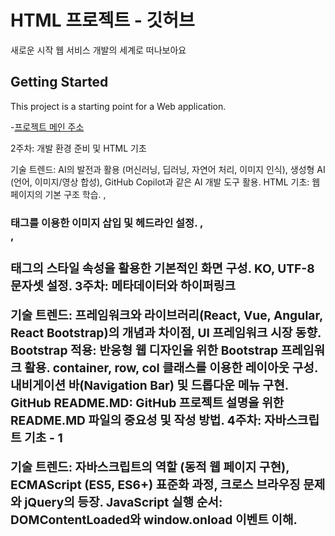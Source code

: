 # HTML 프로젝트 - 깃허브

새로운 시작 웹 서비스 개발의 세계로 떠나보아요

## Getting Started

This project is a starting point for a Web application.

-[프로젝트 메인 주소](https://kim53124.github.io/web_jungho_20240971/)



2주차: 개발 환경 준비 및 HTML 기초

기술 트렌드: AI의 발전과 활용 (머신러닝, 딥러닝, 자연어 처리, 이미지 인식), 생성형 AI (언어, 이미지/영상 합성), GitHub Copilot과 같은 AI 개발 도구 활용.
HTML 기초: 웹 페이지의 기본 구조 학습. <img>, <h3> 태그를 이용한 이미지 삽입 및 헤드라인 설정. <body>, <div>, <h3> 태그의 스타일 속성을 활용한 기본적인 화면 구성. KO, UTF-8 문자셋 설정.
3주차: 메타데이터와 하이퍼링크

기술 트렌드: 프레임워크와 라이브러리(React, Vue, Angular, React Bootstrap)의 개념과 차이점, UI 프레임워크 시장 동향.
Bootstrap 적용: 반응형 웹 디자인을 위한 Bootstrap 프레임워크 활용. container, row, col 클래스를 이용한 레이아웃 구성. 내비게이션 바(Navigation Bar) 및 드롭다운 메뉴 구현.
GitHub README.MD: GitHub 프로젝트 설명을 위한 README.MD 파일의 중요성 및 작성 방법.
4주차: 자바스크립트 기초 - 1

기술 트렌드: 자바스크립트의 역할 (동적 웹 페이지 구현), ECMAScript (ES5, ES6+) 표준화 과정, 크로스 브라우징 문제와 jQuery의 등장.
JavaScript 실행 순서: DOMContentLoaded와 window.onload 이벤트 이해. <script> 태그의 위치 (하단 또는 defer 속성)에 따른 DOM 접근 문제 해결 방안.
GitHub README.MD 업데이트: 주차별 완료된 학습 내용을 README.MD에 기록하여 프로젝트 진행 상황을 관리.
5주차: 자바스크립트 기초 - 2

모던 자바스크립트 (ES6+): let, const와 같은 ES6+ 문법의 이해 및 활용.
JavaScript 함수 및 이벤트: 실시간 시계 (show_clock 함수) 구현. 이미지 호버 효과를 통한 동적인 웹 페이지 요소 구현.
팝업창 구현: 새로운 팝업창 (popup.html) 생성 및 Bootstrap 스타일 적용. 팝업창 내에서 날짜 및 시간 표시.
6주차: FORM을 통한 데이터 전송

통신 프로토콜과 보안: HTTP (웹 표준 통신 프로토콜, 보안 취약점)와 HTTPS (TLS/SSL 적용, 암호화 통신, 보안 서버 구축)의 차이점 및 중요성. SSL 인증서 (Let's Encrypt 등)의 역할.
로그인 폼 구현: 사용자 ID와 비밀번호를 입력받는 로그인 폼 (login.html) 생성.
로그인/로그아웃 기능: 로그인 성공 후 페이지 (index_login.html)로 이동하고, 로그아웃 버튼을 통해 로그아웃 (logout.html) 처리. 기본적인 입력값 유효성 검사 (공백 체크).
9주차: 입력 필터링 및 데이터 저장

데이터 저장 - 쿠키: 웹 브라우저에 데이터를 저장하는 쿠키의 개념 및 활용. 쿠키 생성 (document.cookie), 만료 시간, 경로 설정.
쿠키 보안: SameSite 속성 (SameSite=None; Secure)을 이용한 크로스 사이트 스크립팅 (XSS) 취약점 완화 및 보안 강화.
쿠키 관리: 웹 브라우저 설정을 통한 쿠키 삭제 방법.
10주차: 쿠키와 세션

웹 보안과 세션: 클라이언트 측 저장 방식인 쿠키와 서버 측 저장 방식인 세션의 보안적 차이점. 중요한 데이터는 세션으로 저장하는 것의 중요성.
세션 구현 (로그인): sessionStorage를 활용한 JavaScript 세션 관리 (session_set, session_check, session_del 함수). 로그인 상태 유지 및 중복 로그인 방지.
로그인 유지 기능: 세션 ID를 쿠키에 저장하여 "로그인 유지" 기능 구현의 기본 개념.
11주차: 암호화와 보안 토큰

웹 보안 - 암호화 & 보안 토큰: 웹 통신에서의 암호화와 보안 토큰의 필요성.
ISO 7계층 모델 및 TCP/IP 프로토콜: 네트워크 계층 모델과 각 계층에서의 보안 관련 이슈.
안전한 인증 - JWT (JSON Web Tokens): JWT의 구조 (Header, Payload, Signature) 및 작동 방식. JWT 생성 (createJWT), 검증 (verifyJWT), 인증 상태 확인 (isAuthenticated, checkAuth) 함수 구현. localStorage에 토큰을 저장하는 방식의 보안적 이점.
12주차: 모듈화 및 클래스

JavaScript 클래스 (ES6): ES6부터 지원되는 클래스 문법을 활용한 객체 지향 프로그래밍 (OOP) 개념 학습 (캡슐화, 생성자, SET/GET 함수, 상속, 오버라이딩).
모듈화: import와 export를 사용하여 JavaScript 코드를 모듈화하는 방법. 코드 재사용성 및 유지보수성 향상.
회원 가입 기능 및 입력 필터링: 정규 표현식 (nameRegex, emailRegex, pwRegex)을 활용한 사용자 입력값 유효성 검사 (이름, 이메일, 비밀번호 등).
13주차: 웹 오픈 API

웹 오픈 API - 지도 서비스: Google Maps, Naver Map, KakaoMap 등 주요 지도 서비스의 활용 및 비즈니스 모델 (여행, 교통, 물류, 결제, 검색, 광고). AR, AI 기술과의 연계.